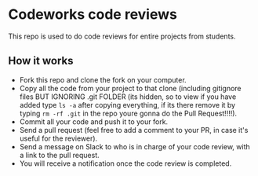 # Codeworks code reviews

This repo is used to do code reviews for entire projects from students.

## How it works

- Fork this repo and clone the fork on your computer.
- Copy all the code from your project to that clone (including gitignore files BUT IGNORING .git FOLDER (its hidden, so to view if you have added type `ls -a` after copying everything, if its there remove it by typing `rm -rf .git` in the repo youre gonna do the Pull Request!!!!). 
- Commit all your code and push it to your fork.
- Send a pull request (feel free to add a comment to your PR, in case it's useful for the reviewer).
- Send a message on Slack to who is in charge of your code review, with a link to the pull request.
- You will receive a notification once the code review is completed.
